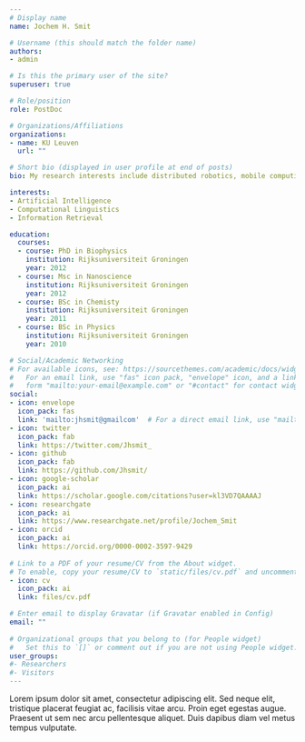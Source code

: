 ```yaml
---
# Display name
name: Jochem H. Smit

# Username (this should match the folder name)
authors:
- admin

# Is this the primary user of the site?
superuser: true

# Role/position
role: PostDoc

# Organizations/Affiliations
organizations:
- name: KU Leuven
  url: ""

# Short bio (displayed in user profile at end of posts)
bio: My research interests include distributed robotics, mobile computing and programmable matter.

interests:
- Artificial Intelligence
- Computational Linguistics
- Information Retrieval

education:
  courses:
  - course: PhD in Biophysics
    institution: Rijksuniversiteit Groningen
    year: 2012
  - course: Msc in Nanoscience
    institution: Rijksuniversiteit Groningen
    year: 2012
  - course: BSc in Chemisty
    institution: Rijksuniversiteit Groningen
    year: 2011
  - course: BSc in Physics
    institution: Rijksuniversiteit Groningen
    year: 2010

# Social/Academic Networking
# For available icons, see: https://sourcethemes.com/academic/docs/widgets/#icons
#   For an email link, use "fas" icon pack, "envelope" icon, and a link in the
#   form "mailto:your-email@example.com" or "#contact" for contact widget.
social:
- icon: envelope
  icon_pack: fas
  link: 'mailto:jhsmit@gmailcom'  # For a direct email link, use "mailto:test@example.org".
- icon: twitter
  icon_pack: fab
  link: https://twitter.com/Jhsmit_
- icon: github
  icon_pack: fab
  link: https://github.com/Jhsmit/
- icon: google-scholar
  icon_pack: ai
  link: https://scholar.google.com/citations?user=kl3VD7QAAAAJ
- icon: researchgate
  icon_pack: ai
  link: https://www.researchgate.net/profile/Jochem_Smit
- icon: orcid
  icon_pack: ai
  link: https://orcid.org/0000-0002-3597-9429
  
# Link to a PDF of your resume/CV from the About widget.
# To enable, copy your resume/CV to `static/files/cv.pdf` and uncomment the lines below.  
- icon: cv
  icon_pack: ai
  link: files/cv.pdf

# Enter email to display Gravatar (if Gravatar enabled in Config)
email: ""
  
# Organizational groups that you belong to (for People widget)
#   Set this to `[]` or comment out if you are not using People widget.  
user_groups:
#- Researchers
#- Visitors
---
```



Lorem ipsum dolor sit amet, consectetur adipiscing elit. Sed neque elit, tristique placerat feugiat ac, facilisis vitae arcu. Proin eget egestas augue. Praesent ut sem nec arcu pellentesque aliquet. Duis dapibus diam vel metus tempus vulputate. 
